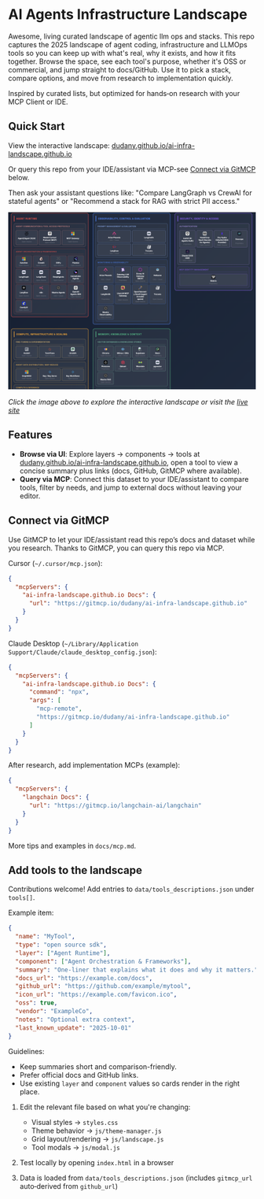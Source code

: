 # AI Agents Infrastructure Landscape

Awesome, living curated landscape of agentic llm ops and stacks.
This repo captures the 2025 landscape of agent coding, infrastructure and LLMOps tools so you can keep up with what's real, why it exists, and how it fits together. Browse the space, see each tool's purpose, whether it's OSS or commercial, and jump straight to docs/GitHub. Use it to pick a stack, compare options, and move from research to implementation quickly.

Inspired by curated lists, but optimized for hands‑on research with your MCP Client or IDE.


## Quick Start

View the interactive landscape: [dudany.github.io/ai-infra-landscape.github.io](https://dudany.github.io/ai-infra-landscape.github.io/)

Or query this repo from your IDE/assistant via MCP-see [Connect via GitMCP](#connect-via-gitmcp) below.

Then ask your assistant questions like: "Compare LangGraph vs CrewAI for stateful agents" or "Recommend a stack for RAG with strict PII access."

[![AI Infra Landscape](landscape-screenshot.png)](https://dudany.github.io/ai-infra-landscape.github.io/)

*Click the image above to explore the interactive landscape or visit the [live site](https://dudany.github.io/ai-infra-landscape.github.io/)*


## Features

- **Browse via UI**: Explore layers → components → tools at [dudany.github.io/ai-infra-landscape.github.io](https://dudany.github.io/ai-infra-landscape.github.io/), open a tool to view a concise summary plus links (docs, GitHub, GitMCP where available).
- **Query via MCP**: Connect this dataset to your IDE/assistant to compare tools, filter by needs, and jump to external docs without leaving your editor.


## Connect via GitMCP

Use GitMCP to let your IDE/assistant read this repo’s docs and dataset while you research. Thanks to GitMCP, you can query this repo via MCP.

Cursor (`~/.cursor/mcp.json`):
```json
{
  "mcpServers": {
    "ai-infra-landscape.github.io Docs": {
      "url": "https://gitmcp.io/dudany/ai-infra-landscape.github.io"
    }
  }
}
```

Claude Desktop (`~/Library/Application Support/Claude/claude_desktop_config.json`):
```json
{
  "mcpServers": {
    "ai-infra-landscape.github.io Docs": {
      "command": "npx",
      "args": [
        "mcp-remote",
        "https://gitmcp.io/dudany/ai-infra-landscape.github.io"
      ]
    }
  }
}
```

After research, add implementation MCPs (example):
```json
{
  "mcpServers": {
    "langchain Docs": {
      "url": "https://gitmcp.io/langchain-ai/langchain"
    }
  }
}
```

More tips and examples in `docs/mcp.md`.

## Add tools to the landscape

Contributions welcome! Add entries to `data/tools_descriptions.json` under `tools[]`.

Example item:
```json
{
  "name": "MyTool",
  "type": "open source sdk",
  "layer": ["Agent Runtime"],
  "component": ["Agent Orchestration & Frameworks"],
  "summary": "One-liner that explains what it does and why it matters.",
  "docs_url": "https://example.com/docs",
  "github_url": "https://github.com/example/mytool",
  "icon_url": "https://example.com/favicon.ico",
  "oss": true,
  "vendor": "ExampleCo",
  "notes": "Optional extra context",
  "last_known_update": "2025-10-01"
}
```

Guidelines:
- Keep summaries short and comparison-friendly.
- Prefer official docs and GitHub links.
- Use existing `layer` and `component` values so cards render in the right place.
1. Edit the relevant file based on what you're changing:
   - Visual styles → `styles.css`
   - Theme behavior → `js/theme-manager.js`
   - Grid layout/rendering → `js/landscape.js`
   - Tool modals → `js/modal.js`

2. Test locally by opening `index.html` in a browser

3. Data is loaded from `data/tools_descriptions.json` (includes `gitmcp_url` auto‑derived from `github_url`)

